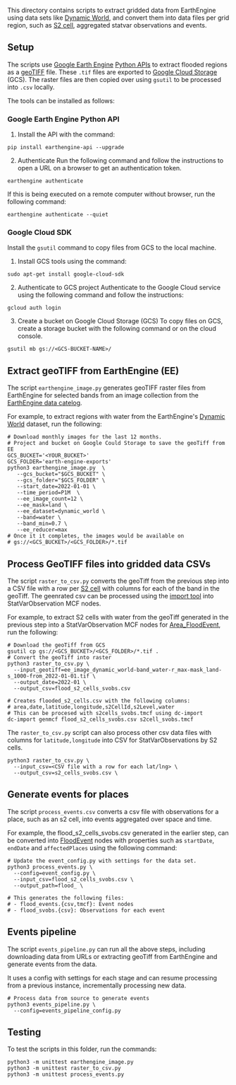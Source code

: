 This directory contains scripts to extract gridded data from EarthEngine using
data sets like
[Dynamic
World](https://developers.google.com/earth-engine/datasets/catalog/GOOGLE_DYNAMICWORLD_V1),
and convert them into data files per grid region, such as [S2 cell](https://s2geometry.io/devguide/s2cell_hierarchy), aggregated statvar observations and events.

## Setup

The scripts use [Google Earth Engine](https://earthengine.google.com/)
[Python APIs](https://developers.google.com/earth-engine/guides/python_install)
to extract flooded regions as a [geoTIFF](https://en.wikipedia.org/wiki/GeoTIFF)
file.  These `.tif` files are exported to [Google Cloud
Storage](https://cloud.google.com/storage) (GCS).
The raster files are then copied over using `gsutil` to be processed into `.csv` locally.


The tools can be installed as follows:
### Google Earth Engine Python API

1. Install the API with the command:
```
pip install earthengine-api --upgrade
```

2. Authenticate
Run the following command and follow the instructions to open a URL on a browser
to get an authentication token.
```
earthengine authenticate
```

If this is being executed on a remote computer without browser, run the
following command:
```
earthengine authenticate --quiet
```

### Google Cloud SDK
Install the `gsutil` command to copy files from GCS to the local
machine.

1. Install GCS tools using the command:
```
sudo apt-get install google-cloud-sdk
```

2. Authenticate to GCS project
Authenticate to the Google Cloud service using the following command and follow
the instructions:
```
gcloud auth login
```

3. Create a bucket on Google Cloud Storage (GCS)
To copy files on GCS, create a storage bucket with the following command or on
the cloud console.
```
gsutil mb gs://<GCS-BUCKET-NAME>/
```

## Extract geoTIFF from EarthEngine (EE)
The script `earthengine_image.py` generates geoTIFF raster files from
EarthEngine for selected bands from an image collection from the [EarthEngine data
catelog](https://developers.google.com/earth-engine/datasets).

For example, to extract regions with water from the EarthEngine's [Dynamic
World](https://developers.google.com/earth-engine/datasets/catalog/GOOGLE_DYNAMICWORLD_V1) dataset, run the following:
```
# Download monthly images for the last 12 months.
# Project and bucket on Google Could Storage to save the geoTiff from EE
GCS_BUCKET='<YOUR_BUCKET>' 
GCS_FOLDER='earth-engine-exports'
python3 earthengine_image.py  \
   --gcs_bucket="$GCS_BUCKET" \
   --gcs_folder="$GCS_FOLDER" \
   --start_date=2022-01-01 \
   --time_period=P1M  \
   --ee_image_count=12 \
   --ee_mask=land \
   --ee_dataset=dynamic_world \
   --band=water \
   --band_min=0.7 \
   --ee_reducer=max
# Once it it completes, the images would be available on
# gs://<GCS_BUCKET>/<GCS_FOLDER>/*.tif
```

## Process GeoTIFF files into gridded data CSVs
The script `raster_to_csv.py` converts the geoTiff from the previous step into a
CSV file with a row per [S2
cell](https://s2geometry.io/devguide/s2cell_hierarchy) with columns for each of
the band in the geoTiff. The geenrated csv can be processed
using the
[import tool](https://github.com/datacommonsorg/import/blob/master/docs/usage.md) into StatVarObservation MCF nodes.

For example, to extract S2 cells with water from the geoTiff generated 
in the previous step into a StatVarObservation MCF nodes for
[Area_FloodEvent](https://datacommons.org/browser/Area_FloodEvent), run the
following:
```
# Download the geoTiff from GCS
gsutil cp gs://<GCS_BUCKET>/<GCS_FOLDER>/*.tif .
# Convert the geoTiff into raster
python3 raster_to_csv.py \
  --input_geotiff=ee_image_dynamic_world-band_water-r_max-mask_land-s_1000-from_2022-01-01.tif \
  --output_date=2022-01 \
  --output_csv=flood_s2_cells_svobs.csv

# Creates flooded_s2_cells.csv with the following columns:
# area,date,latitude,longitude,s2CellId,s2Level,water
# This can be procesed with s2cells_svobs.tmcf using dc-import
dc-import genmcf flood_s2_cells_svobs.csv s2cell_svobs.tmcf
```

The `raster_to_csv.py` script can also process other csv data files with columns for `latitude,longitude` into CSV for StatVarObservations by S2 cells.
```
python3 raster_to_csv.py \
  --input_csv=<CSV file with a row for each lat/lng> \
  --output_csv=s2_cells_svobs.csv \
```

## Generate events for places
The script `process_events.csv` converts a csv file with observations for a
place, such as an s2 cell, into events aggregated over space and time.

For example, the flood_s2_cells_svobs.csv generated in the earlier step,
can be converted into [FloodEvent](http://daatcommons.org/browser/FloodEvent) nodes
with properties such as `startDate`, `endDate` and `affectedPlaces` using the
following command:
```
# Update the event_config.py with settings for the data set.
python3 process_events.py \
  --config=event_config.py \
  --input_csv=flood_s2_cells_svobs.csv \
  --output_path=flood_ \

# This generates the following files:
# - flood_events.{csv,tmcf}: Event nodes
# - flood_svobs.{csv}: Observations for each event
```

## Events pipeline
The script `events_pipeline.py` can run all the above steps, including
downloading data from URLs or extracting geoTiff from EarthEngine and
generate events from the data.

It uses a config with settings for each stage and can resume processing
from a previous instance, incrementally processing new data.
```
# Process data from source to generate events
python3 events_pipeline.py \
  --config=events_pipeline_config.py
```


## Testing
To test the scripts in this folder, run the commands:
```
python3 -m unittest earthengine_image.py
python3 -m unittest raster_to_csv.py
python3 -m unittest process_events.py
```
